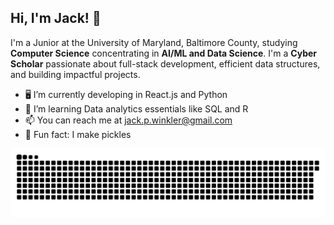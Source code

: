 ## Hi, I'm Jack! 👋

I'm a Junior at the University of Maryland, Baltimore County, studying **Computer Science** concentrating in **AI/ML and Data Science**. I'm a **Cyber Scholar** passionate about full-stack development, efficient data structures, and building impactful projects.

- 🖥 I’m currently developing in React.js and Python
- 🌱 I’m learning Data analytics essentials like SQL and R
- 📫 You can reach me at jack.p.winkler@gmail.com
- 🥒 Fun fact: I make pickles

![Snake animation](https://github.com/jackwinkler2/jackwinkler2/blob/output/github-contribution-grid-snake-dark.svg)

